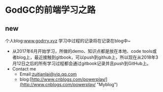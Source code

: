 # GodGC的前端学习之路

## new
个人blog:www.godrry.xyz
学习中过程的记录将在记录在blog中~




* 从2017年6月开始学习，所做的demo、知识点都是放在本地、code tools或者blog上，最近接触到gitbook，可以push到github上，所以现在从2018年3月12日之后的所有学习过程都会通过gitbook记录并且push到GitHub上。
* Contact me
  * Email:zuitianlai@vip.qq.com
  * blog:[http://www.cnblogs.com/powerplay/](http://www.cnblogs.com/powerplay/ "Myblog")



